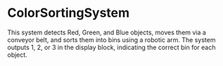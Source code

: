 # ColorSortingSystem
This system detects Red, Green, and Blue objects, moves them via a conveyor belt, and sorts them into bins using a robotic arm. The system outputs 1, 2, or 3 in the display block, indicating the correct bin for each object. 
